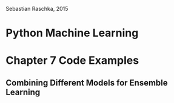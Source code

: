 Sebastian Raschka, 2015

# Python Machine Learning 
# Chapter 7 Code Examples

## Combining Different Models for Ensemble Learning
